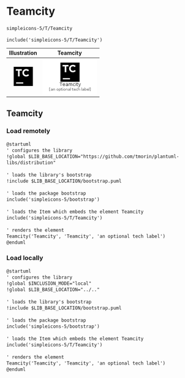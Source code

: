 # Teamcity


```text
simpleicons-5/T/Teamcity
```

```text
include('simpleicons-5/T/Teamcity')
```



| Illustration | Teamcity |
| :---: | :---: |
| ![illustration for Illustration](../../simpleicons-5/T/Teamcity.png) | ![illustration for Teamcity](../../simpleicons-5/T/Teamcity.Local.png) |




## Teamcity

### Load remotely
```plantuml
@startuml
' configures the library
!global $LIB_BASE_LOCATION="https://github.com/tmorin/plantuml-libs/distribution"

' loads the library's bootstrap
!include $LIB_BASE_LOCATION/bootstrap.puml

' loads the package bootstrap
include('simpleicons-5/bootstrap')

' loads the Item which embeds the element Teamcity
include('simpleicons-5/T/Teamcity')

' renders the element
Teamcity('Teamcity', 'Teamcity', 'an optional tech label')
@enduml
```

### Load locally
```plantuml
@startuml
' configures the library
!global $INCLUSION_MODE="local"
!global $LIB_BASE_LOCATION="../.."

' loads the library's bootstrap
!include $LIB_BASE_LOCATION/bootstrap.puml

' loads the package bootstrap
include('simpleicons-5/bootstrap')

' loads the Item which embeds the element Teamcity
include('simpleicons-5/T/Teamcity')

' renders the element
Teamcity('Teamcity', 'Teamcity', 'an optional tech label')
@enduml
```

